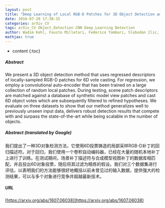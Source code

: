 ```yaml
---
layout: post
title: "Deep Learning of Local RGB-D Patches for 3D Object Detection and 6D Pose Estimation"
date: 2016-07-20 17:38:15
categories: arXiv_CV
tags: arXiv_CV Object_Detection CNN Deep_Learning Detection
author: Wadim Kehl, Fausto Milletari, Federico Tombari, Slobodan Ilic, Nassir Navab
mathjax: true
---
```


* content
{:toc}

##### Abstract
We present a 3D object detection method that uses regressed descriptors of locally-sampled RGB-D patches for 6D vote casting. For regression, we employ a convolutional auto-encoder that has been trained on a large collection of random local patches. During testing, scene patch descriptors are matched against a database of synthetic model view patches and cast 6D object votes which are subsequently filtered to refined hypotheses. We evaluate on three datasets to show that our method generalizes well to previously unseen input data, delivers robust detection results that compete with and surpass the state-of-the-art while being scalable in the number of objects.

##### Abstract (translated by Google)
我们提出了一种3D对象检测方法，它使用6D投票铸造的局部采样RGB-D补丁的回归描述符。对于回归，我们使用一个卷积自动编码器，已经在大量的随机本地补丁上进行了训练。在测试期间，场景补丁描述符与合成模型视图补丁的数据库相匹配，并且投出6D对象投票，随后将其过滤为精炼的假设。我们对三个数据集进行评估，以表明我们的方法能够很好地概括以前未曾见过的输入数据，提供强大的检测结果，可以与多个对象进行竞争并超越最新技术。

##### URL
[https://arxiv.org/abs/1607.06038](https://arxiv.org/abs/1607.06038)

